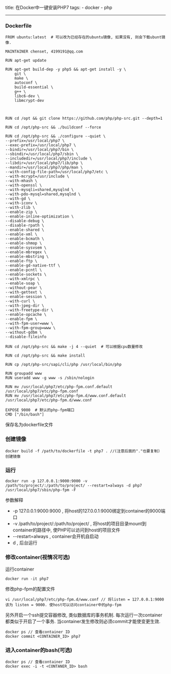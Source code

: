 title: 在Docker中一键安装PHP7
tags:
	- docker
	- php
	
---

### Dockerfile

```
FROM ubuntu:latest  # 可以改为已经存在的ubuntu镜像, 如果没有, 则会下载ubunt镜像.

MAINTAINER chenset, 4199191@qq.com

RUN apt-get update

RUN apt-get build-dep -y php5 && apt-get install -y \
    git \
    make \
    autoconf \
    build-essential \
    g++ \
    libc6-dev \
    libmcrypt-dev



RUN cd /opt && git clone https://github.com/php/php-src.git --depth=1

RUN cd /opt/php-src && ./buildconf --force

RUN cd /opt/php-src && ./configure --quiet \
--prefix=/usr/local/php7 \
--exec-prefix=/usr/local/php7 \
--bindir=/usr/local/php7/bin \
--sbindir=/usr/local/php7/sbin \
--includedir=/usr/local/php7/include \
--libdir=/usr/local/php7/lib/php \
--mandir=/usr/local/php7/php/man \
--with-config-file-path=/usr/local/php7/etc \
--with-mcrypt=/usr/include \
--with-mhash \
--with-openssl \
--with-mysqli=shared,mysqlnd \
--with-pdo-mysql=shared,mysqlnd \
--with-gd \
--with-iconv \
--with-zlib \
--enable-zip \
--enable-inline-optimization \
--disable-debug \
--disable-rpath \
--enable-shared \
--enable-xml \
--enable-bcmath \
--enable-shmop \
--enable-sysvsem \
--enable-mbregex \
--enable-mbstring \
--enable-ftp \
--enable-gd-native-ttf \
--enable-pcntl \
--enable-sockets \
--with-xmlrpc \
--enable-soap \
--without-pear \
--with-gettext \
--enable-session \
--with-curl \
--with-jpeg-dir \
--with-freetype-dir \
--enable-opcache \
--enable-fpm \
--with-fpm-user=www \
--with-fpm-group=www \
--without-gdbm \
--disable-fileinfo

RUN cd /opt/php-src && make -j 4 --quiet  # 可以根据cpu数量修改

RUN cd /opt/php-src && make install

RUN cp /opt/php-src/sapi/cli/php /usr/local/bin/php

RUN groupadd www
RUN useradd www -g www -s /sbin/nologin

RUN mv /usr/local/php7/etc/php-fpm.conf.default /usr/local/php7/etc/php-fpm.conf
RUN mv /usr/local/php7/etc/php-fpm.d/www.conf.default /usr/local/php7/etc/php-fpm.d/www.conf

EXPOSE 9000  # 默认的php-fpm端口 
CMD ["/bin/bash"]
```

保存名为dockerfile文件

### 创建镜像

    docker build -f /path/to/dockerfile -t php7 . //(注意后面的"."也要复制) 创建镜像
    

### 运行

    docker run -p 127.0.0.1:9000:9000 -v /path/to/project/:/path/to/project/ --restart=always -d php7 /usr/local/php7/sbin/php-fpm -F

参数解释     

- -p 127.0.0.1:9000:9000 , 将host的127.0.0.1:9000绑定到container的9000端口
- -v /path/to/project/:/path/to/project/ , 将host的项目目录mount到container的路径中, 使PHP可以访问到host的项目文件
- --restart=always , container会开机自启动
- d , 后台运行
    
### 修改container(视情况可选)

运行container

    docker run -it php7
    
修改php-fpm的配置文件

    vi /usr/local/php7/etc/php-fpm.d/www.conf // 将listen = 127.0.0.1:9000 该为 listen = 9000. 使host可以访问container中的php-fpm

另外开启一个ssh提交容器修改, 类似数据库的事务机制. 每次运行一次container都类似于开启了一个事务. 当container发生修改则必须commit才能使变更生效.

    docker ps // 查看container ID
    docker commit <CONTAINER_ID> php7
    
### 进入container的bash(可选)

    docker ps // 查看container ID
    docker exec -i -t <CONTANER_ID> bash